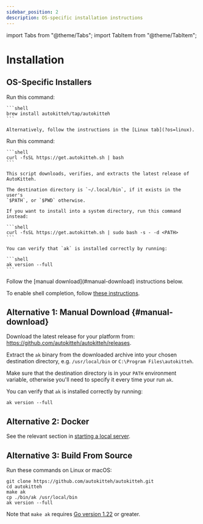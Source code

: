 ```yaml
---
sidebar_position: 2
description: OS-specific installation instructions
---
```


import Tabs from "@theme/Tabs";
import TabItem from "@theme/TabItem";

# Installation

## OS-Specific Installers

<Tabs groupId="os" queryString>
  <TabItem label="macOS" value="macos">
    Run this command:

    ```shell
    brew install autokitteh/tap/autokitteh
    ```

    Alternatively, follow the instructions in the [Linux tab](?os=linux).

  </TabItem>

  <TabItem label="Linux" value="linux">
    Run this command:

    ```shell
    curl -fsSL https://get.autokitteh.sh | bash
    ```

    This script downloads, verifies, and extracts the latest release of
    AutoKitteh.

    The destination directory is `~/.local/bin`, if it exists in the user's
    `$PATH`, or `$PWD` otherwise.

    If you want to install into a system directory, run this command instead:

    ```shell
    curl -fsSL https://get.autokitteh.sh | sudo bash -s - -d <PATH>
    ```

    You can verify that `ak` is installed correctly by running:

    ```shell
    ak version --full
    ```

  </TabItem>

  <TabItem label="Windows" value="windows">
    Follow the [manual download](#manual-download) instructions below.
  </TabItem>
</Tabs>

To enable shell completion, follow [these instructions](./shell_completion).

## Alternative 1: Manual Download {#manual-download}

Download the latest release for your platform from:
https://github.com/autokitteh/autokitteh/releases.

Extract the `ak` binary from the downloaded archive into your chosen
destination directory, e.g. `/usr/local/bin` or `C:\Program Files\autokitteh`.

Make sure that the destination directory is in your `PATH` environment
variable, otherwise you'll need to specify it every time your run `ak`.

You can verify that `ak` is installed correctly by running:

```shell
ak version --full
```

## Alternative 2: Docker

See the relevant section in [starting a local server](./start_server#docker).

## Alternative 3: Build From Source

Run these commands on Linux or macOS:

```shell showLineNumbers
git clone https://github.com/autokitteh/autokitteh.git
cd autokitteh
make ak
cp ./bin/ak /usr/local/bin
ak version --full
```

Note that `make ak` requires [Go version 1.22](https://go.dev/dl/) or greater.
